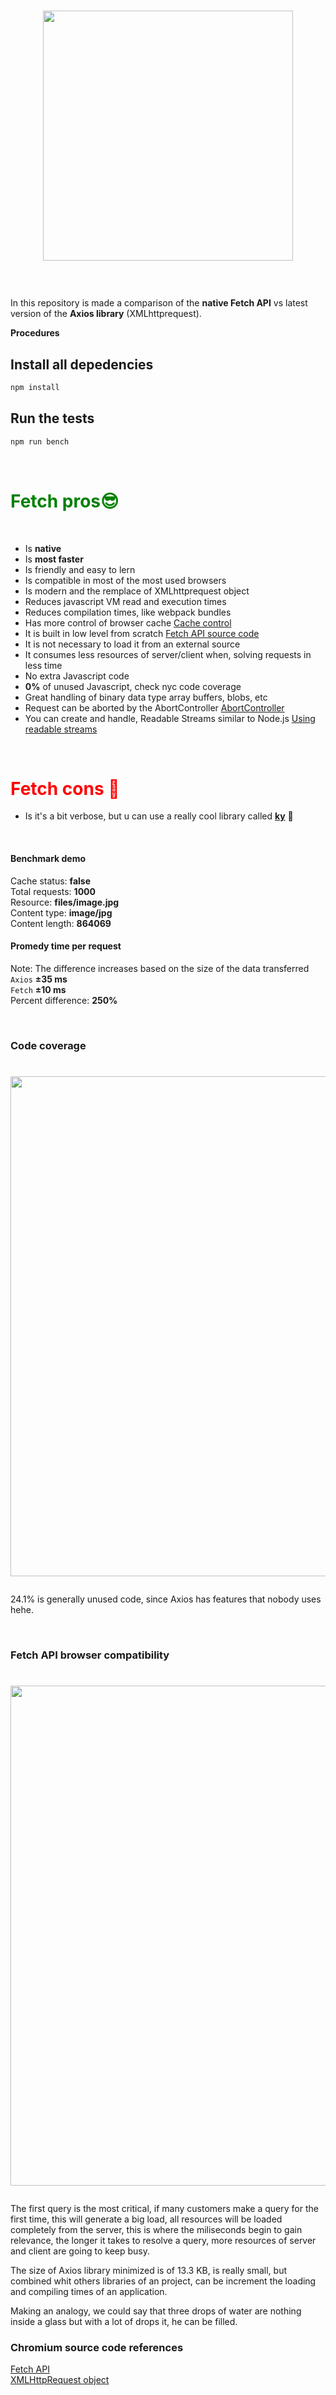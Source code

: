 <h1>
<p align="center"><img src="https://github.com/Hume3/fetch-vs-axios/blob/master/resources/banner.png" width="400"></p>
</h1>
<br>

In this repository is made a comparison of the **native Fetch API** vs latest version of the **Axios library** (XMLhttprequest). 

**Procedures**

## Install all depedencies
```bash
npm install 
```
## Run the tests
```bash
npm run bench 
```
<br>

<font color="green">
    <h1>Fetch pros😎 </h1> 
</font>
<br>

- Is **native**
- Is **most faster**
- Is friendly and easy to lern
- Is compatible in most of the most used browsers
- Is modern and the remplace of XMLhttprequest object 
- Reduces javascript VM read and execution times
- Reduces compilation times, like webpack bundles
- Has more control of browser cache [Cache control](https://hacks.mozilla.org/2016/03/referrer-and-cache-control-apis-for-fetch/)
- It is built in low level from scratch [Fetch API source code](https://github.com/chromium/chromium/tree/master/third_party/blink/renderer/core/fetch)
- It is not necessary to load it from an external source
- It consumes less resources of server/client when, solving requests in less time
- No extra Javascript code 
- **0%** of unused Javascript, check nyc code coverage 
- Great handling of binary data type array buffers, blobs, etc 
- Request can be aborted by the AbortController [AbortController](https://developer.mozilla.org/en-US/docs/Web/API/AbortController/abort) 
- You can create and handle, Readable Streams similar to Node.js [Using readable streams](https://developer.mozilla.org/en-US/docs/Web/API/Streams_API/Using_readable_streams)

<br>

<font color="red">
    <h1>Fetch cons 💩</h1>
</font>

- Is it's a bit verbose, but u can use a really cool library called [**ky**](https://github.com/sindresorhus/ky) 🌳

<br>

#### Benchmark demo

Cache status: **false** <br>
Total requests: **1000** <br>
Resource: **files/image.jpg** <br>
Content type: **image/jpg** <br>
Content length: **864069** <br>
#### Promedy time per request
Note: The difference increases based on the size of the data transferred <br>
`Axios` **±35 ms** <br>
`Fetch` **±10 ms** <br>
Percent difference: **250%** <br>

<br>

### Code coverage
<h1>
<p align="center"><img src="https://github.com/Hume3/fetch-vs-axios/blob/master/resources/code-coverage.png" width="800"></p>
</h1>

24.1% is generally unused code, since Axios has features that nobody uses hehe.

<br>


### Fetch API browser compatibility

<h1>
<a href="https://developer.mozilla.org/es/docs/Web/API/Fetch_API">
<p align="center"><img src="https://github.com/Hume3/fetch-vs-axios/blob/master/resources/compatibily-table.png" width="800"></p>
</a>
</h1>

The first query is the most critical, if many customers make a query for the first time, 
this will generate a big load, all resources will be loaded completely from the server, this is where the miliseconds begin to gain relevance, the longer it takes to resolve a query, more resources of server and client are going to keep busy.

The size of Axios library minimized is of 13.3 KB, is really small, but combined whit others libraries of an project, can be increment the loading and compiling times of an application.

Making an analogy, we could say that three drops of water are nothing inside a glass but with a lot of drops it, he can be filled.

### Chromium source code references

[Fetch API](https://github.com/chromium/chromium/tree/master/third_party/blink/renderer/core/fetch)
<br/>
[XMLHttpRequest object](https://github.com/chromium/chromium/tree/master/third_party/blink/renderer/core/xmlhttprequest)

 